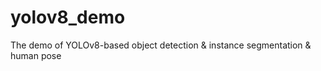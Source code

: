 # yolov8_demo
The demo of YOLOv8-based object detection &amp; instance segmentation &amp; human pose

